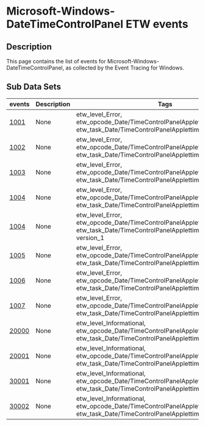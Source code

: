 # Microsoft-Windows-DateTimeControlPanel ETW events

## Description
This page contains the list of events for Microsoft-Windows-DateTimeControlPanel, as collected by the Event Tracing for Windows.

## Sub Data Sets
|events|Description|Tags|
|---|---|---|
|[1001](events/event-1001.md)|None|etw_level_Error, etw_opcode_Date/TimeControlPanelAppletoperations, etw_task_Date/TimeControlPanelApplettimezonefunctionality|
|[1002](events/event-1002.md)|None|etw_level_Error, etw_opcode_Date/TimeControlPanelAppletoperations, etw_task_Date/TimeControlPanelApplettimezonefunctionality|
|[1003](events/event-1003.md)|None|etw_level_Error, etw_opcode_Date/TimeControlPanelAppletoperations, etw_task_Date/TimeControlPanelApplettimezonefunctionality|
|[1004](events/event-1004.md)|None|etw_level_Error, etw_opcode_Date/TimeControlPanelAppletoperations, etw_task_Date/TimeControlPanelApplettimezonefunctionality|
|[1004](events/event-1004_v1.md)|None|etw_level_Error, etw_opcode_Date/TimeControlPanelAppletoperations, etw_task_Date/TimeControlPanelApplettimezonefunctionality, version_1|
|[1005](events/event-1005.md)|None|etw_level_Error, etw_opcode_Date/TimeControlPanelAppletoperations, etw_task_Date/TimeControlPanelApplettimezonefunctionality|
|[1006](events/event-1006.md)|None|etw_level_Error, etw_opcode_Date/TimeControlPanelAppletoperations, etw_task_Date/TimeControlPanelApplettimezonefunctionality|
|[1007](events/event-1007.md)|None|etw_level_Error, etw_opcode_Date/TimeControlPanelAppletoperations, etw_task_Date/TimeControlPanelApplettimezonefunctionality|
|[20000](events/event-20000.md)|None|etw_level_Informational, etw_opcode_Date/TimeControlPanelAppletoperations, etw_task_Date/TimeControlPanelApplettimezonefunctionality|
|[20001](events/event-20001.md)|None|etw_level_Informational, etw_opcode_Date/TimeControlPanelAppletoperations, etw_task_Date/TimeControlPanelApplettimezonefunctionality|
|[30001](events/event-30001.md)|None|etw_level_Informational, etw_opcode_Date/TimeControlPanelAppletoperations, etw_task_Date/TimeControlPanelApplettimezonefunctionality|
|[30002](events/event-30002.md)|None|etw_level_Informational, etw_opcode_Date/TimeControlPanelAppletoperations, etw_task_Date/TimeControlPanelApplettimezonefunctionality|
